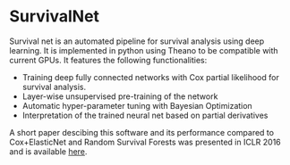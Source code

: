 # SurvivalNet
Survival net is an automated pipeline for survival analysis using deep learning. It is implemented in python using Theano to be compatible with current GPUs. It features the following functionalities:

* Training deep fully connected networks with Cox partial likelihood for survival analysis.
* Layer-wise unsupervised pre-training of the network
* Automatic hyper-parameter tuning with Bayesian Optimization
* Interpretation of the trained neural net based on partial derivatives

A short paper descibing this software and its performance compared to Cox+ElasticNet and Random Survival Forests was presented in ICLR 2016 and is available [here](https://arxiv.org/pdf/1609.08663.pdf).


